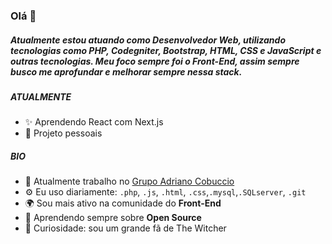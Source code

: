 ### Olá 👋

#####  Atualmente estou atuando como Desenvolvedor Web, utilizando tecnologias como PHP, Codegniter, Bootstrap, HTML, CSS e JavaScript e outras tecnologias. Meu foco sempre foi o Front-End, assim sempre busco me aprofundar e melhorar sempre nessa stack.

##### ATUALMENTE

- ✨ Aprendendo React com Next.js
- 🌱 Projeto pessoais

##### BIO

- 🏢 Atualmente trabalho no [Grupo Adriano Cobuccio](https://grupoadrianocobuccio.com.br/)
- ⚙️ Eu uso diariamente: `.php`, `.js`, `.html`, `.css`,`.mysql`,`.SQLserver`, `.git`
- 🌍 Sou mais ativo na comunidade do **Front-End**
- 🌱 Aprendendo sempre sobre **Open Source**
- 🐺 Curiosidade: sou um grande fã de The Witcher
